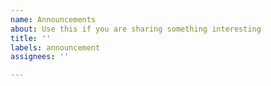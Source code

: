 ```yaml
---
name: Announcements
about: Use this if you are sharing something interesting
title: ''
labels: announcement
assignees: ''

---
```


